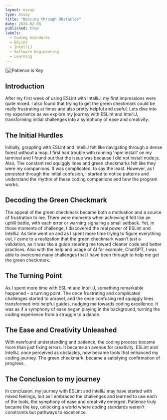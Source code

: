 ```yaml
---
layout: essay
type: essay
title: "Dancing through Obstacles"
date: 2024-02-08
published: true
labels:
  - Coding Standards
  - ESLint
  - IntelliJ
  - Software Engineering
  - Learning
---
```


[![Patience is Key](https://media.licdn.com/dms/image/D4D12AQEQ2_oB9RNhBw/article-cover_image-shrink_600_2000/0/1694789447859?e=2147483647&v=beta&t=Vd5ZXeYUdOCZX7g8wIv-iQFheiCFv4YMx0c1Sz13MT0)


## Introduction

After my first week of using ESLint with IntelliJ, my first impressions were quite mixed. I also found that trying to get the green checkmark could be really frustrating at times and also pretty helpful and useful. Lets dive into my experience as we explore my journey with ESLint and IntelliJ, transforming initial challenges into a symphony of ease and creativity.

## The Initial Hurdles

Initially, grappling with ESLint and IntelliJ felt like navigating through a dense forest without a map. I first had trouble with running 'npm install' on my terminal and I found out that the issue was because I did not install node.js. Also, The constant red squiggly lines and green checkmarks felt like they were my companions. It was complicated, to say the least. However, as I persisted through the initial confusion, I started to notice patterns and understand the rhythm of these coding companions and how the program works.

## Decoding the Green Checkmark

The appeal of the green checkmark became both a motivation and a source of frustration to me. There were moments when achieving it felt like an uphill battle, with each error or warning signaling a small setback. Yet, in those moments of challenge, I discovered the real power of ESLint and IntelliJ. As time went on and as I spent more time trying to figure everything out, I came to a realization that the green checkmark wasn't just a validation, as it was like a guide steering me toward cleaner code and better practices. Also with the help and usage of AI for example, ChatGPT, I was able to overcome many challenges that I have been through to help me get the green checkmark.

## The Turning Point

As I spent more time with ESLint and IntelliJ, something remarkable happened – a turning point. The once frustrating and complicated challenges started to unravel, and the once confusing red squiggly lines transformed into helpful guides, nudging me towards coding excellence. It was as if a symphony of ease began playing in the background, turning the coding experience from a struggle to a dance.

## The Ease and Creativity Unleashed

With newfound understanding and patience, the coding process became more than just fixing errors. It became an avenue for creativity. ESLint and IntelliJ, once perceived as obstacles, now became tools that enhanced my coding journey. The green checkmark, became a satisfying confirmation of progress.

## The Conclusion to my journey

In conclusion, my journey with ESLint and IntelliJ may have started with mixed feelings, but as I embraced the challenges and learned to use each of the tools, the symphony of ease and creativity emerged. Patience truly became the key, unlocking a world where coding standards weren't constraints but pathways to excellence.
